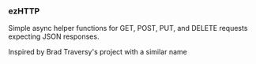 ### ezHTTP

Simple async helper functions for GET, POST, PUT, and DELETE requests expecting JSON responses.

Inspired by Brad Traversy's project with a similar name
